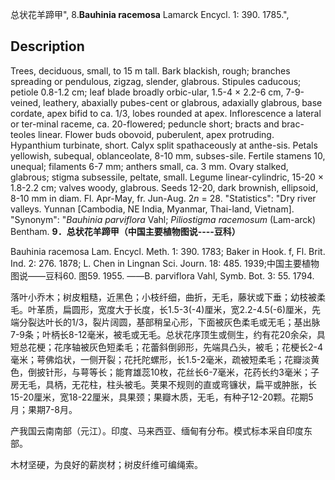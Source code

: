 总状花羊蹄甲",
8.**Bauhinia racemosa** Lamarck Encycl. 1: 390. 1785.",

## Description
Trees, deciduous, small, to 15 m tall. Bark blackish, rough; branches spreading or pendulous, zigzag, slender, glabrous. Stipules caducous; petiole 0.8-1.2 cm; leaf blade broadly orbic-ular, 1.5-4 × 2.2-6 cm, 7-9-veined, leathery, abaxially pubes-cent or glabrous, adaxially glabrous, base cordate, apex bifid to ca. 1/3, lobes rounded at apex. Inflorescence a lateral or ter-minal raceme, ca. 20-flowered; peduncle short; bracts and brac-teoles linear. Flower buds obovoid, puberulent, apex protruding. Hypanthium turbinate, short. Calyx split spathaceously at anthe-sis. Petals yellowish, subequal, oblanceolate, 8-10 mm, subses-sile. Fertile stamens 10, unequal; filaments 6-7 mm; anthers small, ca. 3 mm. Ovary stalked, glabrous; stigma subsessile, peltate, small. Legume linear-cylindric, 15-20 × 1.8-2.2 cm; valves woody, glabrous. Seeds 12-20, dark brownish, ellipsoid, 8-10 mm in diam. Fl. Apr-May, fr. Jun-Aug. 2*n* = 28.
  "Statistics": "Dry river valleys. Yunnan [Cambodia, NE India, Myanmar, Thai-land, Vietnam].
  "Synonym": "*Bauhinia parviflora* Vahl; *Piliostigma racemosum* (Lam-arck) Bentham.
**9．总状花羊蹄甲（中国主要植物图说----豆科）**

Bauhinia racemosa Lam. Encycl. Meth. 1: 390. 1783; Baker in Hook. f, Fl. Brit. Ind. 2: 276. 1878; L. Chen in Lingnan Sci. Journ. 18: 485. 1939;中国主要植物图说——豆科60. 图59. 1955. ——B. parviflora Vahl, Symb. Bot. 3: 55. 1794.

落叶小乔木；树皮粗糙，近黑色；小枝纤细，曲折，无毛，藤状或下垂；幼枝被柔毛。叶革质，扁圆形，宽度大于长度，长1.5-3(-4)厘米，宽2.2-4.5(-6)厘米，先端分裂达叶长的1/3，裂片阔圆，基部稍呈心形，下面被灰色柔毛或无毛；基出脉7-9条；叶柄长8-12毫米，被毛或无毛。总状花序顶生或侧生，约有花20余朵，具短总花梗；花序轴被灰色短柔毛；花蕾斜倒卵形，先端具凸头，被毛；花梗长2-4毫米；萼佛焰状，一侧开裂；花托陀螺形，长1.5-2毫米，疏被短柔毛；花瓣淡黄色，倒披针形，与萼等长；能育雄蕊10枚，花丝长6-7毫米，花药长约3毫米；子房无毛，具柄，无花柱，柱头被毛。荚果不规则的直或弯镰状，扁平或肿胀，长15-20厘米，宽18-22厘米，具果颈；果瓣木质，无毛，有种子12-20颗。花期5月；果期7-8月。

产我国云南南部（元江）。印度、马来西亚、缅甸有分布。模式标本采自印度东部。

木材坚硬，为良好的薪炭材；树皮纤维可编绳索。
